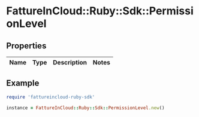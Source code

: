 # FattureInCloud::Ruby::Sdk::PermissionLevel

## Properties

| Name | Type | Description | Notes |
| ---- | ---- | ----------- | ----- |

## Example

```ruby
require 'fattureincloud-ruby-sdk'

instance = FattureInCloud::Ruby::Sdk::PermissionLevel.new()
```

